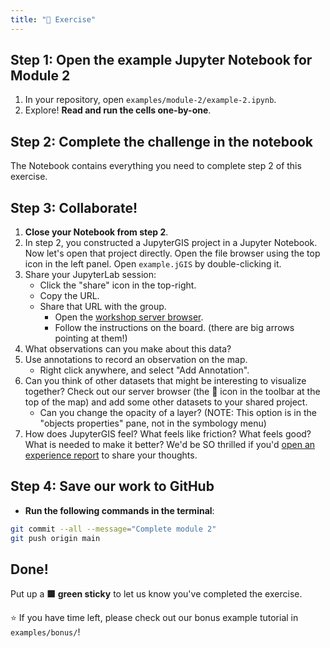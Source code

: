 ```yaml
---
title: "💪 Exercise"
---
```


## Step 1: Open the example Jupyter Notebook for Module 2

1. In your repository, open `examples/module-2/example-2.ipynb`.
1. Explore! **Read and run the cells one-by-one**.


## Step 2: Complete the challenge in the notebook

The Notebook contains everything you need to complete step 2 of this exercise.


## Step 3: Collaborate!

1. **Close your Notebook from step 2**.
1. In step 2, you constructed a JupyterGIS project in a Jupyter Notebook.
   Now let's open that project directly.
   Open the file browser using the top icon in the left panel.
   Open `example.jGIS` by double-clicking it.
1. Share your JupyterLab session:
   * Click the "share" icon in the top-right.
   * Copy the URL.
   * Share that URL with the group.
       * Open the [workshop server browser](https://www.figma.com/board/JmA9uPUoWNrd4clVVZ1oxT/CSDMS-2025-GeoJupyter-Workshop---Server-Browser?node-id=0-1&t=6d5vtTt29NDI3aSY-1).
       * Follow the instructions on the board.
         (there are big arrows pointing at them!)
1. What observations can you make about this data?
1. Use annotations to record an observation on the map.
    * Right click anywhere, and select "Add Annotation".
1. Can you think of other datasets that might be interesting to visualize together?
   Check out our server browser (the 📖 icon in the toolbar at the top of the map)
   and add some other datasets to your shared project.
    * Can you change the opacity of a layer?
      (NOTE: This option is in the "objects properties" pane, not in the symbology menu)
1. How does JupyterGIS feel?
   What feels like friction?
   What feels good?
   What is needed to make it better?
   We'd be SO thrilled if you'd
   [open an experience report](https://github.com/geojupyter/jupytergis/issues/new/choose)
   to share your thoughts.


## Step 4: Save our work to GitHub

* **Run the following commands in the terminal**:

```bash
git commit --all --message="Complete module 2"
git push origin main
```


## Done!

Put up a **🟩 green sticky** to let us know you've completed the exercise.

⭐ If you have time left, please check out our bonus example tutorial in `examples/bonus/`!
